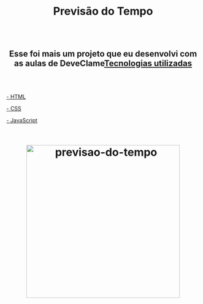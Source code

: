 <h1 align="center">Previsão do Tempo</h1>
<br>
<br>
<h2 align="center">Esse foi mais um projeto que eu desenvolvi com as aulas de DeveClame<a href="https://rodolfomori.com.br>DeveClub</a></h2>
<p>Este é um projeto responsivo, 
 <h2 align="center">Tecnologias utilizadas</h2>                                                                         
  <br>
  <br>
 <p>- HTML</>
 <p>- CSS</>
 <p>- JavaScript</>
  <br>
  <br>
  <h1 align="center">
<img src="https://github.com/mggsistema/Previsao-do-tempo/blob/main/src/Previs%C3%A3o%20do%20tempo.png?raw=true" alt="previsao-do-tempo" width="400px"/>
</h1>
